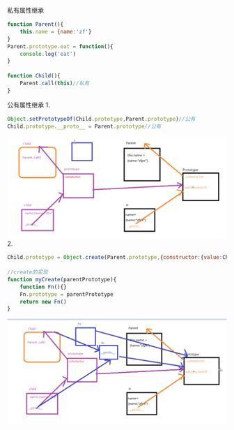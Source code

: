 私有属性继承
```javaScript
function Parent(){
    this.name = {name:'zf'}
}
Parent.prototype.eat = function(){
    console.log('eat')
}

function Child(){
    Parent.call(this)//私有
}
```
公有属性继承
1. 
```javaScript
Object.setPrototypeOf(Child.prototype,Parent.prototype)//公有
Child.prototype.__proto__ = Parent.prototype//公有
```
![图](../images/proto.png)
2.

```javaScript
Child.prototype = Object.create(Parent.prototype,{constructor:{value:Child}})//公有

//create的实现
function myCreate(parentPrototype){
    function Fn(){}
    Fn.prototype = parentPrototype
    return new Fn()
}
```
![图](../images/create.png)

